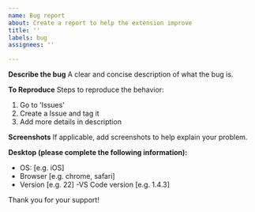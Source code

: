 ```yaml
---
name: Bug report
about: Create a report to help the extension improve
title: ''
labels: bug
assignees: ''

---
```


**Describe the bug**
A clear and concise description of what the bug is.

**To Reproduce**
Steps to reproduce the behavior:
1. Go to 'Issues'
2. Create a Issue and tag it
3. Add more details in description

**Screenshots**
If applicable, add screenshots to help explain your problem.

**Desktop (please complete the following information):**
 - OS: [e.g. iOS]
 - Browser [e.g. chrome, safari]
 - Version [e.g. 22]
 -VS Code version [e.g. 1.4.3]

Thank you for your support!
